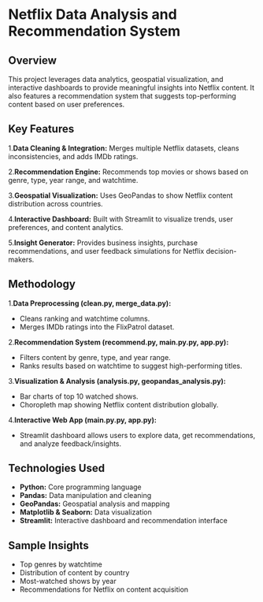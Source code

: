 # Netflix Data Analysis and Recommendation System
## Overview
This project leverages data analytics, geospatial visualization, and interactive dashboards to provide meaningful insights into Netflix content. It also features a recommendation system that suggests top-performing content based on user preferences.

## Key Features
1.**Data Cleaning & Integration:** Merges multiple Netflix datasets, cleans inconsistencies, and adds IMDb ratings.

2.**Recommendation Engine:** Recommends top movies or shows based on genre, type, year range, and watchtime.

3.**Geospatial Visualization:** Uses GeoPandas to show Netflix content distribution across countries.

4.**Interactive Dashboard:** Built with Streamlit to visualize trends, user preferences, and content analytics.

5.**Insight Generator:** Provides business insights, purchase recommendations, and user feedback simulations for Netflix decision-makers.

## Methodology
1.**Data Preprocessing (clean.py, merge_data.py):**
- Cleans ranking and watchtime columns.
- Merges IMDb ratings into the FlixPatrol dataset.

2.**Recommendation System (recommend.py, main.py.py, app.py):**
- Filters content by genre, type, and year range.
- Ranks results based on watchtime to suggest high-performing titles.

3.**Visualization & Analysis (analysis.py, geopandas_analysis.py):**
- Bar charts of top 10 watched shows.
- Choropleth map showing Netflix content distribution globally.

4.**Interactive Web App (main.py.py, app.py):**
- Streamlit dashboard allows users to explore data, get recommendations, and analyze feedback/insights.

## Technologies Used
- **Python:** Core programming language
- **Pandas:** Data manipulation and cleaning
- **GeoPandas:** Geospatial analysis and mapping
- **Matplotlib & Seaborn:** Data visualization
- **Streamlit:** Interactive dashboard and recommendation interface
## Sample Insights
- Top genres by watchtime
- Distribution of content by country
- Most-watched shows by year
- Recommendations for Netflix on content acquisition
